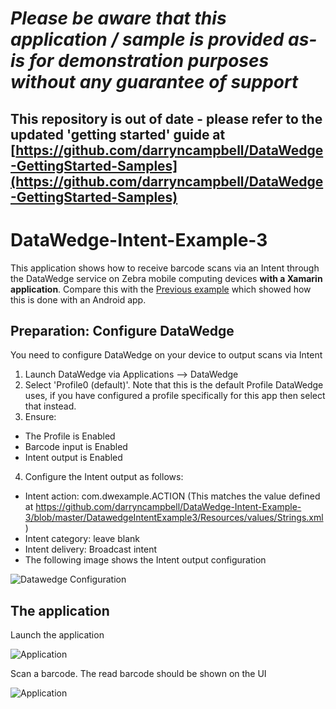 *Please be aware that this application / sample is provided as-is for demonstration purposes without any guarantee of support*
=========================================================

## This repository is out of date - please refer to the updated 'getting started' guide at [https://github.com/darryncampbell/DataWedge-GettingStarted-Samples](https://github.com/darryncampbell/DataWedge-GettingStarted-Samples) 

# DataWedge-Intent-Example-3

This application shows how to receive barcode scans via an Intent through the DataWedge service on Zebra mobile computing devices **with a Xamarin application**.  Compare this with the [Previous example](https://github.com/darryncampbell/DataWedge-Intent-Example-1) which showed how this is done with an Android app.

## Preparation: Configure DataWedge
You need to configure DataWedge on your device to output scans via Intent
1. Launch DataWedge via Applications --> DataWedge
2. Select 'Profile0 (default)'.  Note that this is the default Profile DataWedge uses, if you have configured a profile specifically for this app then select that instead.
3. Ensure:
  * The Profile is Enabled
  * Barcode input is Enabled
  * Intent output is Enabled
4. Configure the Intent output as follows:
  * Intent action: com.dwexample.ACTION (This matches the value defined at https://github.com/darryncampbell/DataWedge-Intent-Example-3/blob/master/DatawedgeIntentExample3/Resources/values/Strings.xml)
  * Intent category: leave blank
  * Intent delivery: Broadcast intent
  * The following image shows the Intent output configuration
  
![Datawedge Configuration](https://raw.githubusercontent.com/darryncampbell/DataWedge-Intent-Example-3/master/screenshots/datawedge_settings.png?raw=true)

##  The application
Launch the application

![Application](https://raw.githubusercontent.com/darryncampbell/DataWedge-Intent-Example-3/master/screenshots/1.png?raw=true)

Scan a barcode.  The read barcode should be shown on the UI

![Application](https://raw.githubusercontent.com/darryncampbell/DataWedge-Intent-Example-3/master/screenshots/2.png?raw=true)

